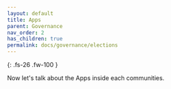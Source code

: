 ```yaml
---
layout: default
title: Apps
parent: Governance
nav_order: 2
has_children: true
permalink: docs/governance/elections
---
```


{: .fs-26 .fw-100 }

Now let's talk about the Apps inside each communities. 
